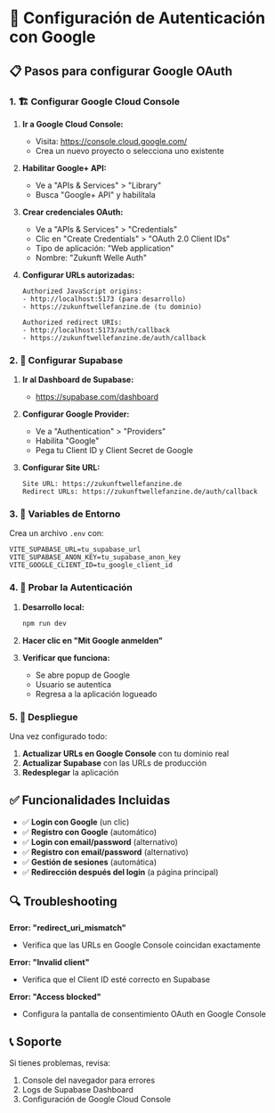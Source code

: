 # 🔐 Configuración de Autenticación con Google

## 📋 Pasos para configurar Google OAuth

### 1. 🏗️ Configurar Google Cloud Console

1. **Ir a Google Cloud Console:**
   - Visita: https://console.cloud.google.com/
   - Crea un nuevo proyecto o selecciona uno existente

2. **Habilitar Google+ API:**
   - Ve a "APIs & Services" > "Library"
   - Busca "Google+ API" y habilítala

3. **Crear credenciales OAuth:**
   - Ve a "APIs & Services" > "Credentials"
   - Clic en "Create Credentials" > "OAuth 2.0 Client IDs"
   - Tipo de aplicación: "Web application"
   - Nombre: "Zukunft Welle Auth"

4. **Configurar URLs autorizadas:**
   ```
   Authorized JavaScript origins:
   - http://localhost:5173 (para desarrollo)
   - https://zukunftwellefanzine.de (tu dominio)
   
   Authorized redirect URIs:
   - http://localhost:5173/auth/callback
   - https://zukunftwellefanzine.de/auth/callback
   ```

### 2. 🔧 Configurar Supabase

1. **Ir al Dashboard de Supabase:**
   - https://supabase.com/dashboard

2. **Configurar Google Provider:**
   - Ve a "Authentication" > "Providers"
   - Habilita "Google"
   - Pega tu Client ID y Client Secret de Google

3. **Configurar Site URL:**
   ```
   Site URL: https://zukunftwellefanzine.de
   Redirect URLs: https://zukunftwellefanzine.de/auth/callback
   ```

### 3. 📝 Variables de Entorno

Crea un archivo `.env` con:

```env
VITE_SUPABASE_URL=tu_supabase_url
VITE_SUPABASE_ANON_KEY=tu_supabase_anon_key
VITE_GOOGLE_CLIENT_ID=tu_google_client_id
```

### 4. 🧪 Probar la Autenticación

1. **Desarrollo local:**
   ```bash
   npm run dev
   ```

2. **Hacer clic en "Mit Google anmelden"**

3. **Verificar que funciona:**
   - Se abre popup de Google
   - Usuario se autentica
   - Regresa a la aplicación logueado

### 5. 🚀 Despliegue

Una vez configurado todo:

1. **Actualizar URLs en Google Console** con tu dominio real
2. **Actualizar Supabase** con las URLs de producción
3. **Redesplegar** la aplicación

## ✅ Funcionalidades Incluidas

- ✅ **Login con Google** (un clic)
- ✅ **Registro con Google** (automático)
- ✅ **Login con email/password** (alternativo)
- ✅ **Registro con email/password** (alternativo)
- ✅ **Gestión de sesiones** (automática)
- ✅ **Redirección después del login** (a página principal)

## 🔍 Troubleshooting

**Error: "redirect_uri_mismatch"**
- Verifica que las URLs en Google Console coincidan exactamente

**Error: "Invalid client"**
- Verifica que el Client ID esté correcto en Supabase

**Error: "Access blocked"**
- Configura la pantalla de consentimiento OAuth en Google Console

## 📞 Soporte

Si tienes problemas, revisa:
1. Console del navegador para errores
2. Logs de Supabase Dashboard
3. Configuración de Google Cloud Console